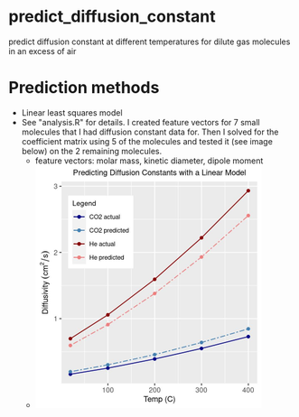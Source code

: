 # predict_diffusion_constant
predict diffusion constant at different temperatures for dilute gas molecules in an excess of air

# Prediction methods
- Linear least squares model
- See "analysis.R" for details. I created feature vectors for 7 small molecules that I had diffusion constant data for. Then I solved for the coefficient matrix using 5 of the molecules and tested it (see image below) on the 2 remaining molecules.
  - feature vectors: molar mass, kinetic diameter, dipole moment
  - <img src="model_predictions.jpg" width="400" height="430">
